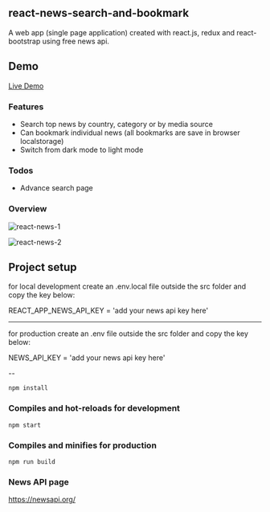 ## react-news-search-and-bookmark

A web app (single page application) created with react.js, redux and react-bootstrap using free news api.

## Demo

[Live Demo](http://new-search-and-bookmark.herokuapp.com/)

### Features

- Search top news by country, category or by media source
- Can bookmark individual news (all bookmarks are save in browser localstorage)
- Switch from dark mode to light mode

### Todos

- Advance search page

### Overview

![react-news-1](https://user-images.githubusercontent.com/16351223/61396735-f22f7e80-a8fa-11e9-9b47-36dd8ee626d5.png)

![react-news-2](https://user-images.githubusercontent.com/16351223/61397053-a5987300-a8fb-11e9-91e2-be7daeea41ed.png)

## Project setup

for local development create an .env.local file outside the src folder and copy the key below:

REACT_APP_NEWS_API_KEY = 'add your news api key here'

---

for production create an .env file outside the src folder and copy the key below:

NEWS_API_KEY = 'add your news api key here'

--

```
npm install
```

### Compiles and hot-reloads for development

```
npm start
```

### Compiles and minifies for production

```
npm run build
```

### News API page

https://newsapi.org/
